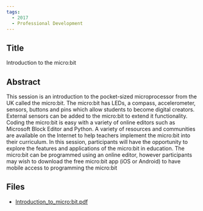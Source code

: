 ```yaml
---
tags:
  - 2017
  - Professional Development
---
```

    
## Title

Introduction to the micro:bit

## Abstract

This session is an introduction to the pocket-sized microprocessor from the UK called the micro:bit. The micro:bit has LEDs, a compass, accelerometer, sensors, buttons and pins which allow students to become digital creators. External sensors can be added to the micro:bit to extend it functionality. Coding the micro:bit is easy with a variety of online editors such as Microsoft Block Editor and Python. A variety of resources and communities are available on the Internet to help teachers implement the micro:bit into their curriculum. In this session, participants will have the opportunity to explore the features and applications of the micro:bit in education. The micro:bit can be programmed using an online editor, however participants may wish to download the free micro:bit app (iOS or Android) to have mobile access to programming the micro:bit

## Files

- [Introduction_to_micro:bit.pdf](resources/2017/Erica_Morrill/Introduction_to_micro:bit.pdf)

